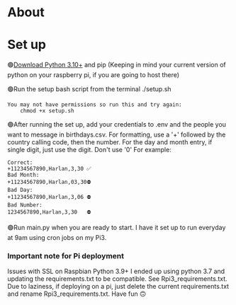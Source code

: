<h1>About</h1>

<h1>Set up</h1>

🟢[Download Python 3.10+](https://www.python.org/downloads/) and pip
(Keeping in mind your current version of python on your raspberry pi, if you are going to host there)

🟢Run the setup bash script from the terminal
    ./setup.sh

    You may not have permissions so run this and try again:
        chmod +x setup.sh

🟢After running the set up, add your credentials to .env and the people you want to message in birthdays.csv. For formatting, use a '+' followed by the country calling code, then the number. For the day and month entry, if single digit, just use the digit. Don't use '0'
    For example: 

    Correct:
    +11234567890,Harlan,3,30 ✅
    Bad Month:
    +11234567890,Harlan,03,30⛔
    Bad Day:
    +11234567890,Harlan,3,06 ⛔
    Bad Number:
    1234567890,Harlan,3,30   ⛔


🟢Run main.py when you are ready to start. I have it set up to run everyday at 9am using cron jobs on my Pi3. 

<h3>Important note for Pi deployment</h3>
Issues with SSL on Raspbian Python 3.9+
I ended up using python 3.7 and updating the requirements.txt to be compatible. 
See Rpi3_requirements.txt. Due to laziness, if deploying on a pi, just delete the
current requirements.txt and rename Rpi3_requirements.txt. Have fun 🙃

